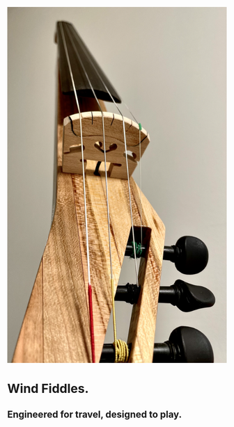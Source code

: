 <!DOCTYPE html>
<html>
  <head>
    <title>Wind Fiddles</title>
  </head>
  <style>
  .container {
    align-items: center;
    justify-content: center;
  }
  
  img {
    max-width: 50%;
    max-height:15%;
    float: left;
  }
  
  .text {
    font-size: 20px;
    padding-left: 20px;
    padding-top: 20%;
    float: right;
  }
  </style>
  <body>
    <div class="container">
      <div class="image">
        <img src="Images/230116-cherry.png">
      </div>
      <div class="text">
        <h1>Wind Fiddles.</h1>
        <h2>Engineered for travel, designed to play.<h2>
      </div>
    </div>
  </body>
</html>